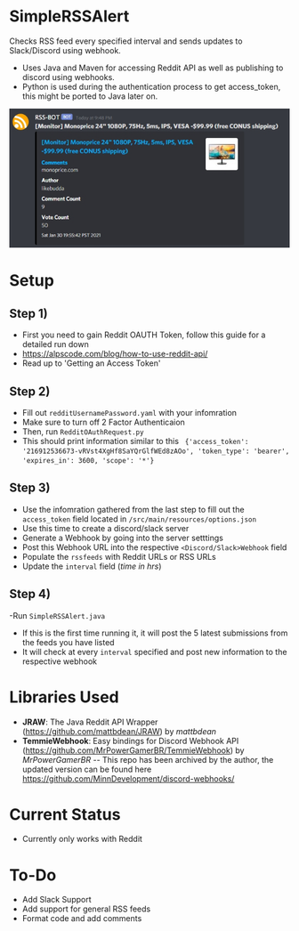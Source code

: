 # SimpleRSSAlert
Checks RSS feed every specified interval and sends updates to Slack/Discord using webhook.

- Uses Java and Maven for accessing Reddit API as well as publishing to discord using webhooks.
- Python is used during the authentication process to get access_token, this might be ported to Java later on.

![Preview](https://github.com/StevenvL/SimpleRSSAlert/blob/master/src/main/resources/images/Discord_2021-01-30_22-13-41.jpg?raw=true)


# Setup
## Step 1)
- First you need to gain Reddit OAUTH Token, follow this guide for a detailed run down
- https://alpscode.com/blog/how-to-use-reddit-api/
- Read up to 'Getting an Access Token'

## Step 2)
- Fill out ``` redditUsernamePassword.yaml ``` with your infomration
- Make sure to turn off 2 Factor Authenticaion
- Then, run ```RedditOAuthRequest.py```
- This should print information similar to this 
    ``` {'access_token': '216912536673-vRVst4XgHf8SaYQrGlfWEd8zAOo', 'token_type': 'bearer', 'expires_in': 3600, 'scope': '*'}```

## Step 3)
- Use the infomration gathered from the last step to fill out the ```access_token``` field located in ```/src/main/resources/options.json```
- Use this time to create a discord/slack server
- Generate a Webhook by going into the server setttings
- Post this Webhook URL into the respective ```<Discord/Slack>Webhook``` field
- Populate the ```rssfeeds``` with Reddit URLs or RSS URLs
- Update the ```interval``` field (*time in hrs*)

## Step 4)
-Run ```SimpleRSSAlert.java```
- If this is the first time running it, it will post the 5 latest submissions from the feeds you have listed
- It will check at every ```interval``` specified and post new information to the respective webhook


# Libraries Used
- **JRAW**: The Java Reddit API Wrapper (https://github.com/mattbdean/JRAW) by *mattbdean*
- **TemmieWebhook**: Easy bindings for Discord Webhook API (https://github.com/MrPowerGamerBR/TemmieWebhook) by *MrPowerGamerBR*
 -- This repo has been archived by the author, the updated version can be found here https://github.com/MinnDevelopment/discord-webhooks/

# Current Status
- Currently only works with Reddit

# To-Do
- Add Slack Support
- Add support for general RSS feeds
- Format code and add comments
